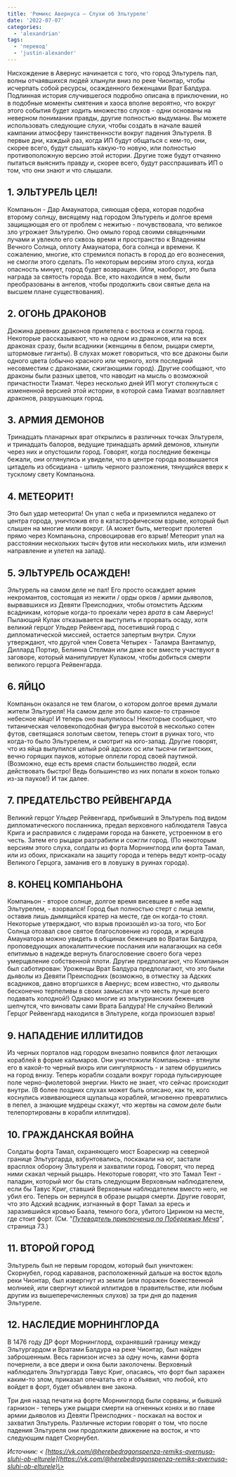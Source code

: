 ```yaml
---
title: 'Ремикс Авернуса — Слухи об Эльтуреле'
date: '2022-07-07'
categories:
  - 'alexandrian'
tags:
  - 'перевод'
  - 'justin-alexander'
---
```


Нисхождение в Авернус начинается с того, что город Эльтурель пал, волны отчаявшихся людей хлынули вниз по реке Чионтар, чтобы исчерпать собой ресурсы, осажденного беженцами Врат Балдура. Подлинная история случившегося подробно описана в приключении, но в подобные моменты смятения и хаоса вполне вероятно, что вокруг этого события будет ходить множество слухов - одни основаны на неверном понимании правды, другие полностью выдуманы. Вы можете использовать следующие слухи, чтобы создать в начале вашей кампании атмосферу таинственности вокруг падения Эльтуреля. В первые дни, каждый раз, когда ИП будут общаться с кем-то, они, скорее всего, будут слышать какую-то новую, или полностью противоположную версию этой истории. Другие тоже будут отчаянно пытаться выяснить правду и, скорее всего, будут расспрашивать ИП о том, что они знают и что слышали.

## 1\. ЭЛЬТУРЕЛЬ ЦЕЛ!

Компаньон - Дар Амаунатора, сияющая сфера, которая подобна второму солнцу, висящему над городом Эльтурель и долгое время защищающая его от проблем с нежитью - почувствовала, что великое зло угрожает Эльтурелю. Оно омыло город своими священными лучами и увлекло его сквозь время и пространство к Владениям Вечного Солнца, оплоту Амаунатора, бога солнца и времени. К сожалению, многие, кто стремился попасть в город до его вознесения, не смогли этого сделать. По некоторым версиям этого слуха, когда опасность минует, город будет возвращен. (Или, наоборот, это была награда за святость города. Все, кто находился в нем, были преобразованы в ангелов, чтобы продолжить свои святые дела на высшем плане существования).

## 2\. ОГОНЬ ДРАКОНОВ

Дюжина древних драконов прилетела с востока и сожгла город. Некоторые рассказывают, что на одном из драконов, или на всех драконах сразу, были всадники (женщины в белом, рыцари смерти, штормовые гиганты). В слухах может говориться, что все драконы были одного цвета (обычно красного или черного, хотя последний несовместим с драконами, сжигающими город). Другие сообщают, что драконы были разных цветов, что наводит на мысль о возможной причастности Тиамат. Через несколько дней ИП могут столкнуться с измененной версией этой истории, в которой сама Тиамат возглавляет драконов, разрушающих город.

## 3\. АРМИЯ ДЕМОНОВ

Тринадцать планарных врат открылись в различных точках Эльтуреля, и тринадцать балоров, ведущие тринадцать армий демонов, хлынули через них и опустошили город. Говорят, когда последние беженцы бежали, они оглянулись и увидели, что в центре города возвышается цитадель из обсидиана - шпиль черного разложения, тянущийся вверх к тусклому свету Компаньона.

## 4\. МЕТЕОРИТ!

Это был удар метеорита! Он упал с неба и приземлился недалеко от центра города, уничтожив его в катастрофическом взрыве, который был слышен на многие мили вокруг. (А может быть, метеорит пролетел прямо через Компаньона, спровоцировав его взрыв! Метеорит упал на расстоянии нескольких тысяч футов или нескольких миль, или изменил направление и улетел на запад).

## 5\. ЭЛЬТУРЕЛЬ ОСАЖДЕН!

Эльтурель на самом деле не пал! Его просто осаждает армия некромантов, состоящая из нежити / орды орков / армии дьяволов, вырвавшихся из Девяти Преисподних, чтобы отомстить Адским всадникам, которые когда-то проехали через _врата_ в сам Авернус! Пылающий Кулак отказывается выступить и прорвать осаду, хотя великий герцог Ульдер Рейвенгард, посетивший город с дипломатической миссией, остается запертым внутри. Слухи утверждают, что другой член Совета Четырех - Таламра Вантампур, Диллард Портир, Белинна Стелман или даже все вместе участвуют в заговоре, который манипулирует Кулаком, чтобы добиться смерти великого герцога Рейвенгарда.

## 6\. ЯЙЦО

Компаньон оказался не тем благом, о котором долгое время думали жители Эльтуреля! На самом деле это было какое-то странное небесное яйцо! И теперь оно вылупилось! Некоторые сообщают, что титаническая человекоподобная фигура высотой в несколько сотен футов, светящаяся золотым светом, теперь стоит в руинах того, что когда-то было Эльтурелем, и смотрит на юго-запад. Другие говорят, что из яйца вылупился целый рой адских ос или тысячи гигантских, вечно горящих пауков, которые оплели город своей паутиной. (Возможно, еще есть время спасти большинство людей, если действовать быстро! Ведь большинство из них попали в кокон только из-за пауков!) И так далее.

## 7\. ПРЕДАТЕЛЬСТВО РЕЙВЕНГАРДА

Великий герцог Ульдер Рейвенгард, прибывший в Эльтурель под видом дипломатического посланника, предал верховного наблюдателя Тавуса Крига и расправился с лидерами города на банкете, устроенном в его честь. Затем его рыцари разграбили и сожгли город. (По некоторым версиям этого слуха, солдаты из форта Морнинглорд или форта Тамал, или из обоих, прискакали на защиту города и теперь ведут контр-осаду Великого Герцога, заманив его в ловушку в руинах города).

## 8\. КОНЕЦ КОМПАНЬОНА

Компаньон - второе солнце, долгое время висевшее в небе над Эльтурелем, - взорвался! Город был полностью стерт с лица земли, оставив лишь дымящийся кратер на месте, где он когда-то стоял. Некоторые утверждают, что взрыв произошёл из-за того, что Бог Солнца отозвал свое святое благословение из города, и жрецов Амаунатора можно увидеть в общинах беженцев во Вратах Балдура, проповедующих апокалиптические послания или налагающих на себя епитимью в надежде вернуть благословение своего бога через умерщвление собственной плоти. Другие предполагают, что Компаньон был саботирован: Уроженцы Врат Балдура предполагают, что это были дьяволы из Девяти Преисподних (возможно, в отместку за Адских всадников, давно вторгшихся в Авернус; всем известно, что дьяволы бесконечно терпеливы в своих замыслах и что месть лучше всего подавать холодной!) Однако многие из эльтурианских беженцев шепчутся, что виноваты сами Врата Балдура! Не случайно Великий Герцог Рейвенгард находился в Эльтуреле, когда произошел взрыв!

## 9\. НАПАДЕНИЕ ИЛЛИТИДОВ

Из черных порталов над городом внезапно появился флот летающих кораблей в форме кальмаров. Они уничтожили Компаньона - втянули его в какой-то черный вихрь или сингулярность - и затем обрушились на город внизу. Теперь корабли создали вокруг города пульсирующее поле черно-фиолетовой энергии. Никто не знает, что сейчас происходит внутри. (В более поздних слухах может быть описано, как те, кого коснулись извивающиеся щупальца кораблей, мгновенно превратились в пепел, а знающие мудрецы скажут, что жертвы на _самом деле_ были телепортированы в корабли иллитидов).

## 10\. ГРАЖДАНСКАЯ ВОЙНА

Солдаты форта Тамал, охраняющего мост Боарескир на северной границе Эльтургарда, взбунтовались, поскакали на юг, застали врасплох оборону Эльтуреля и захватили город. Говорят, что перед ними скакал черный рыцарь. Некоторые говорят, что это Тамал Тент - паладин, который мог бы стать следующим Верховным наблюдателем, если бы Тавус Криг, ставший Верховным наблюдателем вместо него, не убил его. Теперь он вернулся в образе рыцаря смерти. Другие говорят, что это Адский всадник, изгнанный в форт Тамал за ересь и заразившийся кровью Баала, темного бога, убитого Цириком на месте, где стоит форт. (См. "[_Путеводтель приключенца по Побережью Меча_](https://vk.com/away.php?to=https%3A%2F%2Fdungeonsanddragons.ru%2Fsword-coast-adventurers-guide%2F&cc_key=)_"_, страница 73.)

## 11\. ВТОРОЙ ГОРОД

Эльтурель был не первым городом, который был уничтожен: Скорнубел, город караванов, расположенный дальше на восток вдоль реки Чионтар, был извергнут из земли (или поражен божественной молнией, или свергнут кликой иллитидов в правительстве, или любым другим из вышеперечисленных слухов) за три дня до падения Эльтуреле.

## 12\. НАСЛЕДИЕ МОРНИНГЛОРДА

В 1476 году ДР форт Морнинглорд, охранявший границу между Эльтургардом и Вратами Балдура на реке Чионтар, был найден заброшенным. Весь гарнизон исчез за одну ночь, камни форта почернели, а все двери и окна были заколочены. Верховный наблюдатель Эльтургарда Тавус Криг, опасаясь, что форт был заражен каким-то злом, приказал опечатать его и объявил, что любой, кто войдет в форт, будет объявлен вне закона.

Три дня назад печати на форте Морнинглорд были сорваны, и бывший гарнизон - теперь уже рыцари смерти на огненных конях и во главе армии дьяволов из Девяти Преисподних - поскакал на восток и захватил Эльтурель. Различные истории говорят о том, что после падения Эльтуреля они продолжили движение на восток, и что следующим падет Скорнубел.

_Источник: < [https://vk.com/@herebedragonspenza-remiks-avernusa-sluhi-ob-elturele](https://vk.com/@herebedragonspenza-remiks-avernusa-sluhi-ob-elturele)\>_
